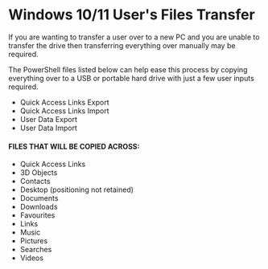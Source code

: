 # Windows 10/11 User's Files Transfer

If you are wanting to transfer a user over to a new PC and you are
unable to transfer the drive then transferring everything over manually
may be required.

The PowerShell files listed below can help ease this process by copying
everything over to a USB or portable hard drive with just a few user 
inputs required.

- Quick Access Links Export
- Quick Access Links Import
- User Data Export
- User Data Import

#### FILES THAT WILL BE COPIED ACROSS:

- Quick Access Links
- 3D Objects
- Contacts
- Desktop (positioning not retained)
- Documents
- Downloads
- Favourites
- Links
- Music
- Pictures
- Searches
- Videos

